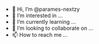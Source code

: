 - 👋 Hi, I’m @parames-nextzy
- 👀 I’m interested in ...
- 🌱 I’m currently learning ...
- 💞️ I’m looking to collaborate on ...
- 📫 How to reach me ...

<!---
parames-nextzy/parames-nextzy is a ✨ special ✨ repository because its `README.md` (this file) appears on your GitHub profile.
You can click the Preview link to take a look at your changes.
--->
